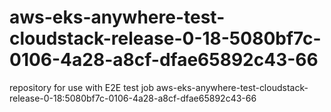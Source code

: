 # aws-eks-anywhere-test-cloudstack-release-0-18-5080bf7c-0106-4a28-a8cf-dfae65892c43-66
repository for use with E2E test job aws-eks-anywhere-test-cloudstack-release-0-18:5080bf7c-0106-4a28-a8cf-dfae65892c43-66
